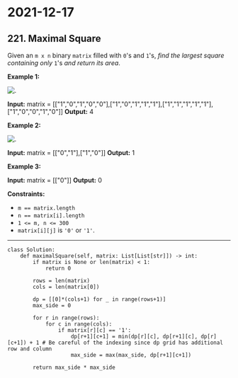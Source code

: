 # 2021-12-17

## 221. Maximal Square

Given an `m x n` binary `matrix` filled with `0`'s and `1`'s, _find the largest square containing only_ `1`'s _and return its area_.

**Example 1:**

![.](https://assets.leetcode.com/uploads/2020/11/26/max1grid.jpg)

**Input:** matrix = \[\["1","0","1","0","0"\],\["1","0","1","1","1"\],\["1","1","1","1","1"\],\["1","0","0","1","0"\]\]
**Output:** 4

**Example 2:**

![.](https://assets.leetcode.com/uploads/2020/11/26/max2grid.jpg)

**Input:** matrix = \[\["0","1"\],\["1","0"\]\]
**Output:** 1

**Example 3:**

**Input:** matrix = \[\["0"\]\]
**Output:** 0

**Constraints:**

- `m == matrix.length`
- `n == matrix[i].length`
- `1 <= m, n <= 300`
- `matrix[i][j]` is `'0'` or `'1'`.

---

```py3
class Solution:
    def maximalSquare(self, matrix: List[List[str]]) -> int:
        if matrix is None or len(matrix) < 1:
            return 0

        rows = len(matrix)
        cols = len(matrix[0])

        dp = [[0]*(cols+1) for _ in range(rows+1)]
        max_side = 0

        for r in range(rows):
            for c in range(cols):
                if matrix[r][c] == '1':
                    dp[r+1][c+1] = min(dp[r][c], dp[r+1][c], dp[r][c+1]) + 1 # Be careful of the indexing since dp grid has additional row and column
                    max_side = max(max_side, dp[r+1][c+1])

        return max_side * max_side
```
